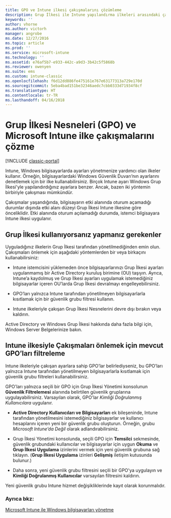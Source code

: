 ```yaml
---
title: GPO ve Intune ilkesi çakışmalarını çözümleme
description: Grup İlkesi ile Intune yapılandırma ilkeleri arasındaki çakışmaları çözmeyi öğrenin.
keywords: ''
author: vhorne
ms.author: victorh
manager: angrobe
ms.date: 12/27/2016
ms.topic: article
ms.prod: ''
ms.service: microsoft-intune
ms.technology: ''
ms.assetid: e76af5b7-e933-442c-a9d3-3b42c5f5868b
ms.reviewer: owenyen
ms.suite: ems
ms.custom: intune-classic
ms.openlocfilehash: f6d12dd886fe475161e767e63177313a729e170d
ms.sourcegitcommit: 5eba4bad151be32346aedc7cbb0333d71934f8cf
ms.translationtype: HT
ms.contentlocale: tr-TR
ms.lasthandoff: 04/16/2018
---
```

# <a name="resolve-group-policy-objects-gpo-and-microsoft-intune-policy-conflicts"></a>Grup İlkesi Nesneleri (GPO) ve Microsoft Intune ilke çakışmalarını çözme

[!INCLUDE [classic-portal](../includes/classic-portal.md)]

Intune, Windows bilgisayarlarda ayarları yönetmenize yardımcı olan ilkeler kullanır. Örneğin, bilgisayarlardaki Windows Güvenlik Duvarı’nın ayarlarını denetlemek için bir ilke kullanabilirsiniz. Birçok Intune ayarı Windows Grup İlkesi'yle yapılandırdığınız ayarlara benzer. Ancak, bazen iki yöntemin birbiriyle çakışması mümkündür.

Çakışmalar yaşandığında, bilgisayarın etki alanında oturum açamadığı durumlar dışında etki alanı düzeyi Grup İlkesi Intune ilkesine göre önceliklidir. Etki alanında oturum açılamadığı durumda, istemci bilgisayara Intune ilkesi uygulanır.

## <a name="what-to-do-if-you-are-using-group-policy"></a>Grup İlkesi kullanıyorsanız yapmanız gerekenler
Uyguladığınız ilkelerin Grup İlkesi tarafından yönetilmediğinden emin olun. Çakışmaları önlemek için aşağıdaki yöntemlerden bir veya birkaçını kullanabilirsiniz:

-   Intune istemcisini yüklemeden önce bilgisayarlarınızı Grup İlkesi ayarları uygulanmamış bir Active Directory kuruluş birimine (OU) taşıyın. Ayrıca, Intune’a kaydolmuş ve Grup İlkesi ayarları uygulamak istemediğiniz bilgisayarlar içeren OU’larda Grup İlkesi devralmayı engelleyebilirsiniz.

-   GPO’ları yalnızca Intune tarafından yönetilmeyen bilgisayarlarla kısıtlamak için bir güvenlik grubu filtresi kullanın.

-   Intune ilkeleriyle çakışan Grup İlkesi Nesnelerini devre dışı bırakın veya kaldırın.

Active Directory ve Windows Grup İlkesi hakkında daha fazla bilgi için, Windows Server Belgelerinize bakın.

## <a name="how-to-filter-existing-gpos-to-avoid-conflicts-with-intune-policy"></a>Intune ilkesiyle Çakışmaları önlemek için mevcut GPO’ları filtreleme
Intune ilkeleriyle çakışan ayarlara sahip GPO’lar belirlediyseniz, bu GPO’ları yalnızca Intune tarafından yönetilmeyen bilgisayarlarla kısıtlamak için güvenlik grubu filtreleri kullanabilirsiniz.

<!--- ### Use WMI filters
WMI filters selectively apply GPOs to computers that satisfy the conditions of a query. To apply a WMI filter, deploy a WMI class instance to all PCs in the enterprise before you enroll any PCs in the Intune service.

#### To apply WMI filters to a GPO

1.  Create a management object file by copying and pasting the following into a text file, and then saving it to a convenient location as **WIT.mof**. The file contains the WMI class instance that you deploy to PCs that you want to enroll in the Intune service.

    ```
    //Beginning of MOF file.
    #pragma classflags("forceupdate")
    #pragma namespace ("\\\\.\\Root")
    instance of __Namespace
    {
       Name = "WindowsIntune";
    };

    #pragma namespace ("\\\\.\\Root\\WindowsIntune")
    [
       Description("This class defines Microsoft Intune common properties")
    ]
    class WindowsIntune_ManagedNode
    {
       [ read, Description("This defines whether Microsoft Intune Policy is enabled"): DisableOverride ToSubClass ]
       boolean WindowsIntunePolicyEnabled;
       [ read, key, Description("This property defines the version." "Example: 1.0"): ToSubClass ]
       string Version;
    };

    instance of WindowsIntune_ManagedNode
    {
       Version = "1.0";
       WindowsIntunePolicyEnabled = 1;
    };
    ```

2.  Use either a startup script or Group Policy to deploy the file. The following is the deployment command for the startup script. The WMI class instance must be deployed before you enroll client PCs in the Intune service.

    **C:/Windows/System32/Wbem/MOFCOMP &lt;path to MOF file&gt;\wit.mof**

3.  Run either of the following commands to create the WMI filters, depending on whether the GPO you want to filter applies to PCs that are managed by using Intune or to PCs that are not managed by using Intune.

    -   For GPOs that apply to PCs that are not managed by using Intune, use the following:

        ```
        Namespace:root\WindowsIntune
        Query:  SELECT WindowsIntunePolicyEnabled FROM WindowsIntune_ManagedNode WHERE WindowsIntunePolicyEnabled=0
        ```

    -   For GPOs that apply to PCs that are managed by Intune, use the following:

        ```
        Namespace:root\WindowsIntune
        Query:  SELECT WindowsIntunePolicyEnabled FROM WindowsIntune_ManagedNode WHERE WindowsIntunePolicyEnabled=1
        ```

4.  Edit the GPO in the Group Policy Management console to apply the WMI filter that you created in the previous step.

    -   For GPOs that should apply only to PCs that you want to manage by using Intune, apply the filter **WindowsIntunePolicyEnabled=1**.

    -   For GPOs that should apply only to PCs that you do not want to manage by using Intune, apply the filter **WindowsIntunePolicyEnabled=0**.

For more information about how to apply WMI filters in Group Policy, see the blog post [Security Filtering, WMI Filtering, and Item-level Targeting in Group Policy Preferences](http://go.microsoft.com/fwlink/?LinkId=177883). --->


GPO'ları yalnızca seçili bir GPO için Grup İlkesi Yönetimi konsolunun **Güvenlik Filtrelemesi** alanında belirtilen güvenlik gruplarına uygulayabilirsiniz. Varsayılan olarak, GPO'lar *Kimliği Doğrulanmış Kullanıcılara* uygulanır.

-   **Active Directory Kullanıcıları ve Bilgisayarları** ek bileşeninde, Intune tarafından yönetilmesini istemediğiniz bilgisayarlar ve kullanıcı hesaplarını içeren yeni bir güvenlik grubu oluşturun. Örneğin, grubu *Microsoft Intune’da Değil* olarak adlandırabilirsiniz.

-   Grup İlkesi Yönetimi konsolunda, seçili GPO için **Temsilci** sekmesinde, güvenlik grubundaki kullanıcılar ve bilgisayarlar için uygun **Okuma** ve **Grup İlkesi Uygulama** izinlerini vermek için yeni güvenlik grubuna sağ tıklayın. (**Grup İlkesi Uygulama** izinleri **Gelişmiş** iletişim kutusunda bulunur.)

-   Daha sonra, yeni güvenlik grubu filtresini seçili bir GPO'ya uygulayın ve **Kimliği Doğrulanmış Kullanıcılar** varsayılan filtresini kaldırın.

Yeni güvenlik grubu Intune hizmet değişikliklerinde kayıt olarak korunmalıdır.

### <a name="see-also"></a>Ayrıca bkz:
[Microsoft Intune ile Windows bilgisayarları yönetme](manage-windows-pcs-with-microsoft-intune.md)
